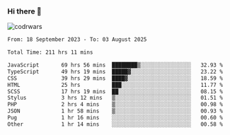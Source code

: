 ### Hi there 👋


![codrwars](https://www.codewars.com/users/rsschool_c9af20f58c35c696/badges/micro) 

<!--START_SECTION:waka-->

```txt
From: 18 September 2023 - To: 03 August 2025

Total Time: 211 hrs 11 mins

JavaScript       69 hrs 56 mins  ████████▒░░░░░░░░░░░░░░░░   32.93 %
TypeScript       49 hrs 19 mins  █████▓░░░░░░░░░░░░░░░░░░░   23.22 %
CSS              39 hrs 29 mins  ████▓░░░░░░░░░░░░░░░░░░░░   18.59 %
HTML             25 hrs          ███░░░░░░░░░░░░░░░░░░░░░░   11.77 %
SCSS             17 hrs 19 mins  ██░░░░░░░░░░░░░░░░░░░░░░░   08.15 %
Stylus           3 hrs 12 mins   ▒░░░░░░░░░░░░░░░░░░░░░░░░   01.51 %
PHP              2 hrs 4 mins    ▒░░░░░░░░░░░░░░░░░░░░░░░░   00.98 %
JSON             1 hr 58 mins    ▒░░░░░░░░░░░░░░░░░░░░░░░░   00.93 %
Pug              1 hr 16 mins    ░░░░░░░░░░░░░░░░░░░░░░░░░   00.60 %
Other            1 hr 14 mins    ░░░░░░░░░░░░░░░░░░░░░░░░░   00.58 %
```

<!--END_SECTION:waka-->
